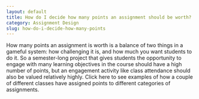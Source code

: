 ```yaml
---
layout: default
title: How do I decide how many points an assignment should be worth?
category: Assignment Design
slug: how-do-i-decide-how-many-points
---
```


How many points an assignment is worth is a balance of two things in a gameful system: how challenging it is, and how much you want students to do it. So a semester-long project that gives students the opportunity to engage with many learning objectives in the course should have a high number of points, but an engagement activity like class attendance should also be valued relatively highly. Click here to see examples of how a couple of different classes have assigned points to different categories of assignments.
